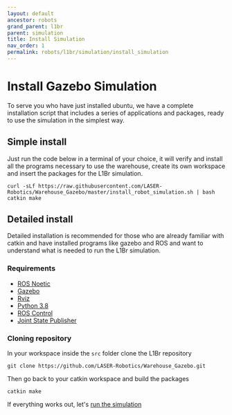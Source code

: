 ```yaml
---
layout: default
ancestor: robots
grand_parent: l1br
parent: simulation
title: Install Simulation
nav_order: 1
permalink: robots/l1br/simulation/install_simulation
---
```


# Install Gazebo Simulation

To serve you who have just installed ubuntu, we have a complete installation script that includes a series of applications and packages, ready to use the simulation in the simplest way.


## Simple install

Just run the code below in a terminal of your choice, it will verify and install all the programs necessary to use the warehouse, create its own workspace and insert the packages for the L1Br simulation.

```
curl -sLf https://raw.githubusercontent.com/LASER-Robotics/Warehouse_Gazebo/master/install_robot_simulation.sh | bash
catkin make
```

## Detailed install

Detailed installation is recommended for those who are already familiar with catkin and have installed programs like gazebo and ROS and want to understand what is needed to run the L1Br simulation.

### Requirements

- [ROS Noetic](http://gazebosim.org/tutorials?tut=install_ubuntu)
- [Gazebo](http://gazebosim.org/tutorials?tut=ros_installing&cat=connect_ros)
- [Rviz](http://wiki.ros.org/rviz/UserGuide)
- [Python 3.8](https://docs.python-guide.org/starting/install3/linux/)
- [ROS Control](http://wiki.ros.org/ros_control)
- [Joint State Publisher](https://zoomadmin.com/HowToInstall/UbuntuPackage/joint-state-publisher)

### Cloning repository

In your workspace inside the `src` folder clone the L1Br repository

```
git clone https://github.com/LASER-Robotics/Warehouse_Gazebo.git
```

Then go back to your catkin workspace and build the packages

```
catkin make
```

If everything works out, let's [run the simulation](https://laser-robotics.github.io/docs/Simulation/howto/)